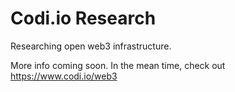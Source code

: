 # Codi.io Research
Researching open web3 infrastructure.

More info coming soon. In the mean time, check out https://www.codi.io/web3
